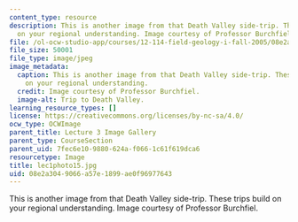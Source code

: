 ```yaml
---
content_type: resource
description: This is another image from that Death Valley side-trip. These trips build
  on your regional understanding. Image courtesy of Professor Burchfiel.
file: /ol-ocw-studio-app/courses/12-114-field-geology-i-fall-2005/08e2a3049066a57e1899ae0f96977643_lec1photo15.jpg
file_size: 50001
file_type: image/jpeg
image_metadata:
  caption: This is another image from that Death Valley side-trip. These trips build
    on your regional understanding.
  credit: Image courtesy of Professor Burchfiel.
  image-alt: Trip to Death Valley.
learning_resource_types: []
license: https://creativecommons.org/licenses/by-nc-sa/4.0/
ocw_type: OCWImage
parent_title: Lecture 3 Image Gallery
parent_type: CourseSection
parent_uid: 7fec6e10-9880-624a-f066-1c61f619dca6
resourcetype: Image
title: lec1photo15.jpg
uid: 08e2a304-9066-a57e-1899-ae0f96977643
---
```

This is another image from that Death Valley side-trip. These trips build on your regional understanding. Image courtesy of Professor Burchfiel.